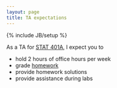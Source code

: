 ```yaml
---
layout: page
title: TA expectations
---
```

{% include JB/setup %}

As a TA for [STAT 401A](../), I expect you to

- hold 2 hours of office hours per week
- grade [homework](../homework)
- provide homework solutions
- provide assistance during labs

